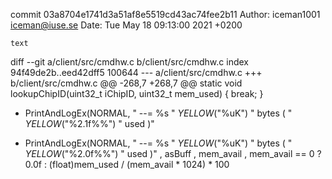commit 03a8704e1741d3a51af8e5519cd43ac74fee2b11
Author: iceman1001 <iceman@iuse.se>
Date:   Tue May 18 09:13:00 2021 +0200

    text

diff --git a/client/src/cmdhw.c b/client/src/cmdhw.c
index 94f49de2b..eed42dff5 100644
--- a/client/src/cmdhw.c
+++ b/client/src/cmdhw.c
@@ -268,7 +268,7 @@ static void lookupChipID(uint32_t iChipID, uint32_t mem_used) {
             break;
     }
 
-    PrintAndLogEx(NORMAL, "  --= %s " _YELLOW_("%uK") " bytes ( " _YELLOW_("%2.1f%%") " used )"
+    PrintAndLogEx(NORMAL, "  --= %s " _YELLOW_("%uK") " bytes ( " _YELLOW_("%2.0f%%") " used )"
                   , asBuff
                   , mem_avail
                   , mem_avail == 0 ? 0.0f : (float)mem_used / (mem_avail * 1024) * 100
